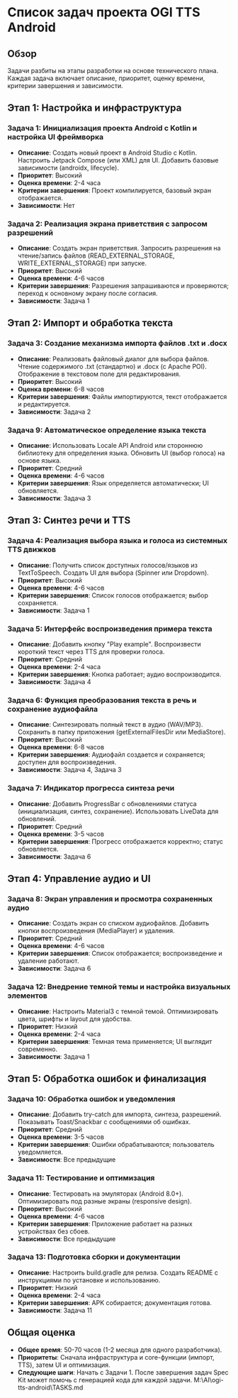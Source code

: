 # Список задач проекта OGI TTS Android

## Обзор
Задачи разбиты на этапы разработки на основе технического плана. Каждая задача включает описание, приоритет, оценку времени, критерии завершения и зависимости.

## Этап 1: Настройка и инфраструктура
### Задача 1: Инициализация проекта Android с Kotlin и настройка UI фреймворка
- **Описание**: Создать новый проект в Android Studio с Kotlin. Настроить Jetpack Compose (или XML) для UI. Добавить базовые зависимости (androidx, lifecycle).
- **Приоритет**: Высокий
- **Оценка времени**: 2-4 часа
- **Критерии завершения**: Проект компилируется, базовый экран отображается.
- **Зависимости**: Нет

### Задача 2: Реализация экрана приветствия с запросом разрешений
- **Описание**: Создать экран приветствия. Запросить разрешения на чтение/запись файлов (READ_EXTERNAL_STORAGE, WRITE_EXTERNAL_STORAGE) при запуске.
- **Приоритет**: Высокий
- **Оценка времени**: 4-6 часов
- **Критерии завершения**: Разрешения запрашиваются и проверяются; переход к основному экрану после согласия.
- **Зависимости**: Задача 1

## Этап 2: Импорт и обработка текста
### Задача 3: Создание механизма импорта файлов .txt и .docx
- **Описание**: Реализовать файловый диалог для выбора файлов. Чтение содержимого .txt (стандартно) и .docx (с Apache POI). Отображение в текстовом поле для редактирования.
- **Приоритет**: Высокий
- **Оценка времени**: 6-8 часов
- **Критерии завершения**: Файлы импортируются, текст отображается и редактируется.
- **Зависимости**: Задача 2

### Задача 9: Автоматическое определение языка текста
- **Описание**: Использовать Locale API Android или стороннюю библиотеку для определения языка. Обновить UI (выбор голоса) на основе языка.
- **Приоритет**: Средний
- **Оценка времени**: 4-6 часов
- **Критерии завершения**: Язык определяется автоматически; UI обновляется.
- **Зависимости**: Задача 3

## Этап 3: Синтез речи и TTS
### Задача 4: Реализация выбора языка и голоса из системных TTS движков
- **Описание**: Получить список доступных голосов/языков из TextToSpeech. Создать UI для выбора (Spinner или Dropdown).
- **Приоритет**: Высокий
- **Оценка времени**: 4-6 часов
- **Критерии завершения**: Список голосов отображается; выбор сохраняется.
- **Зависимости**: Задача 1

### Задача 5: Интерфейс воспроизведения примера текста
- **Описание**: Добавить кнопку "Play example". Воспроизвести короткий текст через TTS для проверки голоса.
- **Приоритет**: Средний
- **Оценка времени**: 2-4 часа
- **Критерии завершения**: Кнопка работает; аудио воспроизводится.
- **Зависимости**: Задача 4

### Задача 6: Функция преобразования текста в речь и сохранение аудиофайла
- **Описание**: Синтезировать полный текст в аудио (WAV/MP3). Сохранить в папку приложения (getExternalFilesDir или MediaStore).
- **Приоритет**: Высокий
- **Оценка времени**: 6-8 часов
- **Критерии завершения**: Аудиофайл создается и сохраняется; доступен для воспроизведения.
- **Зависимости**: Задача 4, Задача 3

### Задача 7: Индикатор прогресса синтеза речи
- **Описание**: Добавить ProgressBar с обновлениями статуса (инициализация, синтез, сохранение). Использовать LiveData для обновлений.
- **Приоритет**: Средний
- **Оценка времени**: 3-5 часов
- **Критерии завершения**: Прогресс отображается корректно; статус обновляется.
- **Зависимости**: Задача 6

## Этап 4: Управление аудио и UI
### Задача 8: Экран управления и просмотра сохраненных аудио
- **Описание**: Создать экран со списком аудиофайлов. Добавить кнопки воспроизведения (MediaPlayer) и удаления.
- **Приоритет**: Средний
- **Оценка времени**: 4-6 часов
- **Критерии завершения**: Список отображается; воспроизведение и удаление работают.
- **Зависимости**: Задача 6

### Задача 12: Внедрение темной темы и настройка визуальных элементов
- **Описание**: Настроить Material3 с темной темой. Оптимизировать цвета, шрифты и layout для удобства.
- **Приоритет**: Низкий
- **Оценка времени**: 2-4 часа
- **Критерии завершения**: Темная тема применяется; UI выглядит современно.
- **Зависимости**: Задача 1

## Этап 5: Обработка ошибок и финализация
### Задача 10: Обработка ошибок и уведомления
- **Описание**: Добавить try-catch для импорта, синтеза, разрешений. Показывать Toast/Snackbar с сообщениями об ошибках.
- **Приоритет**: Средний
- **Оценка времени**: 3-5 часов
- **Критерии завершения**: Ошибки обрабатываются; пользователь уведомляется.
- **Зависимости**: Все предыдущие

### Задача 11: Тестирование и оптимизация
- **Описание**: Тестировать на эмуляторах (Android 8.0+). Оптимизировать под разные экраны (responsive design).
- **Приоритет**: Высокий
- **Оценка времени**: 4-6 часов
- **Критерии завершения**: Приложение работает на разных устройствах без сбоев.
- **Зависимости**: Все предыдущие

### Задача 13: Подготовка сборки и документации
- **Описание**: Настроить build.gradle для релиза. Создать README с инструкциями по установке и использованию.
- **Приоритет**: Низкий
- **Оценка времени**: 2-4 часа
- **Критерии завершения**: APK собирается; документация готова.
- **Зависимости**: Задача 11

## Общая оценка
- **Общее время**: 50-70 часов (1-2 месяца для одного разработчика).
- **Приоритеты**: Сначала инфраструктура и core-функции (импорт, TTS), затем UI и оптимизация.
- **Следующие шаги**: Начать с Задачи 1. После завершения задач Spec Kit может помочь с генерацией кода для каждой задачи.</content>
<parameter name="filePath">M:\AI\ogi-tts-android\TASKS.md
